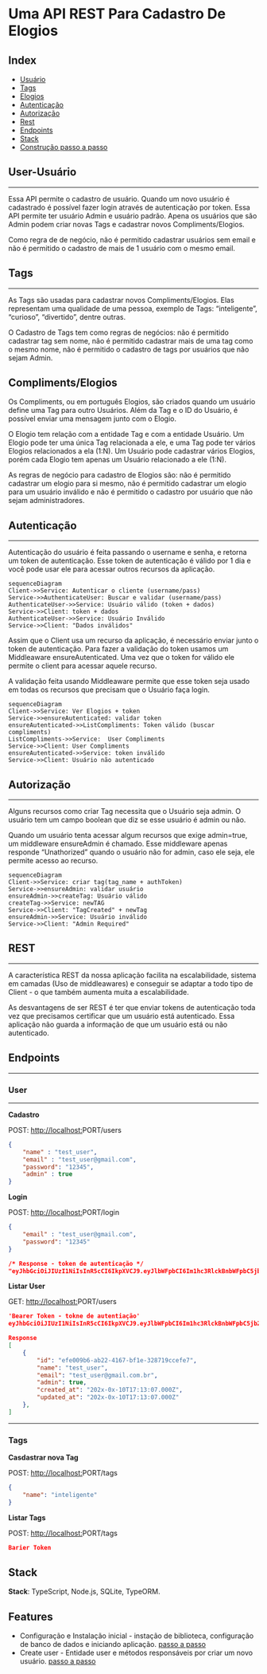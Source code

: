 # Uma API REST Para Cadastro De Elogios

## Index

- [Usuário](#User-Usuário)
- [Tags](#tags)
- [Elogios](#Compliment/Elogio)
- [Autenticação](#Autenticação)
- [Autorização](#Autorização)
- [Rest](#Rest)
- [Endpoints](#Endpoints)
- [Stack](#Stack)
- [Construção passo a passo](#Construção-passo-a-passo)

## User-Usuário

---

Essa API permite o cadastro de usuário. Quando um novo usuário é cadastrado é possível fazer login através de autenticação por token. Essa API permite ter usuário Admin e usuário padrão. Apena os usuários que são Admin podem criar novas Tags e cadastrar novos Compliments/Elogios.

Como regra de de negócio, não é permitido cadastrar usuários sem email e não é permitido o cadastro de mais de 1 usuário com o mesmo email.

## Tags

---

As Tags são usadas para cadastrar novos Compliments/Elogios. Elas representam uma qualidade de uma pessoa, exemplo de Tags: “inteligente”, “curioso”, “divertido”, dentre outras.

O Cadastro de Tags tem como regras de negócios: não é permitido cadastrar tag sem nome, não é permitido cadastrar mais de uma tag como o mesmo nome, não é permitido o cadastro de tags por usuários que não sejam Admin.

## Compliments/Elogios

Os Compliments, ou em português Elogios, são criados quando um usuário define uma Tag para outro Usuários. Além da Tag e o ID do Usuário, é possível enviar uma mensagem junto com o Elogio.

O Elogio tem relação com a entidade Tag e com a entidade Usuário. Um Elogio pode ter uma única Tag relacionada a ele, e uma Tag pode ter vários Elogios relacionados a ela (1:N). Um Usuário pode cadastrar vários Elogios, porém cada Elogio tem apenas um Usuário relacionado a ele (1:N). 

As regras de negócio para cadastro de Elogios são: não é permitido cadastrar um elogio para si mesmo, não é permitido cadastrar um elogio para um usuário inválido e não é permitido o cadastro por usuário que não sejam administradores.

## Autenticação

---

Autenticação do usuário é feita passando o username e senha, e retorna um token de autenticação. Esse token de autenticação é válido por 1 dia e você pode usar ele para acessar outros recursos da aplicação. 

```mermaid
sequenceDiagram
Client->>Service: Autenticar o cliente (username/pass) 
Service->>AuthenticateUser: Buscar e validar (username/pass)
AuthenticateUser->>Service: Usuário válido (token + dados)
Service->>Client: token + dados
AuthenticateUser->>Service: Usuário Inválido 
Service->>Client: "Dados inválidos"
```

Assim que o Client usa um recurso da aplicação, é necessário enviar junto o token de autenticação. Para fazer a validação do token usamos um Middleaware ensureAutenticated. Uma vez que o token for válido ele permite o client para acessar aquele recurso. 

A validação feita usando Middleaware permite que esse token seja usado em todas os recursos que precisam que o Usuário faça login.  

```mermaid
sequenceDiagram
Client->>Service: Ver Elogios + token
Service->>ensureAutenticated: validar token
ensureAutenticated->>ListCompliments: Token válido (buscar compliments)
ListCompliments->>Service:  User Compliments
Service->>Client: User Compliments
ensureAutenticated->>Service: token inválido
Service->>Client: Usuário não autenticado
```

## Autorização

---

Alguns recursos como criar Tag necessita que o Usuário seja admin. O usuário tem um campo boolean que diz se esse usuário é admin ou não. 

Quando um usuário tenta acessar algum recursos que exige admin=true, um middleware ensureAdmin é chamado. Esse middleware apenas responde “Unathorized” quando o usuário não for admin, caso ele seja, ele permite acesso ao recurso.

```mermaid
sequenceDiagram
Client->>Service: criar tag(tag_name + authToken) 
Service->>ensureAdmin: validar usuário
ensureAdmin->>createTag: Usuário válido
createTag->>Service: newTAG 
Service->>Client: "TagCreated" + newTag
ensureAdmin->>Service: Usuário inválido 
Service->>Client: "Admin Required"
```

## REST

---

A característica REST da nossa aplicação facilita na escalabilidade, sistema em camadas (Uso de middleawares) e conseguir se adaptar a todo tipo de Client - o que também aumenta muita a escalabilidade. 

As desvantagens de ser REST é ter que enviar tokens de autenticação toda vez que precisamos certificar que um usuário está autenticado. Essa aplicação não guarda a informação de que um usuário está ou não autenticado. 

## Endpoints

---

### User

---

******************Cadastro****************** 

POST: [http://localhost:](http://localhost:3000/)PORT/users

```json
{
	"name" : "test_user",
	"email" : "test_user@gmail.com",
	"password": "12345",
	"admin" : true
}
```

 **********Login**********

POST:  [http://localhost:](http://localhost:3000/)PORT/login

```json
{
	"email" : "test_user@gmail.com",
	"password": "12345"
}

/* Response - token de autenticação */
"eyJhbGciOiJIUzI1NiIsInR5cCI6IkpXVCJ9.eyJlbWFpbCI6Im1hc3RlckBnbWFpbC5jb20iLCJpYXQiOjE2NzY5ODYyODAsImV4cCI6MTY3NzA3MjY4MCwic3ViIjoiYzlhNDc5ZmQtNmJiMC00NTBiLTgxODEtYjcxNjJmYWMxNTY0In0.0M9OUgFOiyyiSE78N4nfltrxF8GJ9i8LvYqt-meN8Jo"
```

************************Listar User************************ 

GET: [http://localhost:](http://localhost:3000/)PORT/users

```json
'Bearer Token - tokne de autentiação'
eyJhbGciOiJIUzI1NiIsInR5cCI6IkpXVCJ9.eyJlbWFpbCI6Im1hc3RlckBnbWFpbC5jb20iLCJpYXQiOjE2NzY5ODI3NzgsImV4cCI6MTY3NzA2OTE3OCwic3ViIjoiYzlhNDc5ZmQtNmJiMC00NTBiLTgxODEtYjcxNjJmYWMxNTY0In0.NSqgdfMTJoHbepVWqftGgG71tZ-KnJ-BnO9o185s5W0

Response 
[
	{
		"id": "efe009b6-ab22-4167-bf1e-328719ccefe7",
		"name": "test_user",
		"email": "test_user@gmail.com.br",
		"admin": true,
		"created_at": "202x-0x-10T17:13:07.000Z",
		"updated_at": "202x-0x-10T17:13:07.000Z"
	},
]
```

---

### Tags

**********************Casdastrar nova Tag**********************

POST:  [http://localhost:](http://localhost:3000/)PORT/tags

```json
{
	"name": "inteligente"
}
```

************************Listar Tags************************ 

POST: [http://localhost:](http://localhost:3000/)PORT/tags

```json
Barier Token 

```

## Stack

**Stack**: TypeScript, Node.js, SQLite, TypeORM.

## Features

- Configuração e Instalação inicial - instação de biblioteca, configuração de banco de dados e iniciando aplicação. [passo a passo](https://github.com/NathanMuniz/atribuir-tags/blob/main/passo-a-passo/configuracao-inicial.md)
- Create user - Entidade user e métodos responsáveis por criar um novo usuário. [passo a passo](https://github.com/NathanMuniz/atribuir-tags/blob/main/passo-a-passo/create-user.md)
